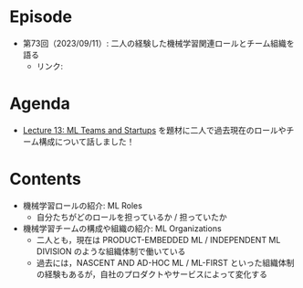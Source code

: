 # Episode

- 第73回（2023/09/11）: 二人の経験した機械学習関連ロールとチーム組織を語る
  - リンク: 

# Agenda

- [Lecture 13: ML Teams and Startups](https://fullstackdeeplearning.com/spring2021/lecture-13/) を題材に二人で過去現在のロールやチーム構成について話しました！

# Contents

- 機械学習ロールの紹介: ML Roles
  - 自分たちがどのロールを担っているか / 担っていたか
- 機械学習チームの構成や組織の紹介: ML Organizations
  - 二人とも，現在は PRODUCT-EMBEDDED ML / INDEPENDENT ML DIVISION のような組織体制で働いている
  - 過去には，NASCENT AND AD-HOC ML / ML-FIRST といった組織体制の経験もあるが，自社のプロダクトやサービスによって変化する